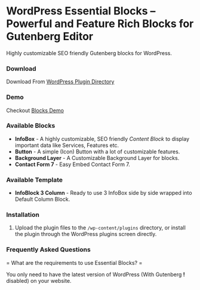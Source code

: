 WordPress Essential Blocks – Powerful and Feature Rich Blocks for Gutenberg Editor
==========================================

Highly customizable SEO friendly Gutenberg blocks for WordPress.

### Download

Download From [WordPress Plugin Directory](https://wordpress.org/plugins/wp-essential-blocks/)

### Demo

Checkout [Blocks Demo](https://demo.pluginrox.com/wp-essential-blocks/)

### Available Blocks

 * **InfoBox** - A highly customizable, SEO friendly *Content Block* to display important data like Services, Features etc.
 * **Button** - A simple (Icon) Button with a lot of customizable features.
 * **Background Layer** - A Customizable Background Layer for blocks.
 * **Contact Form 7** - Easy Embed Contact Form 7.

### Available Template

 * **InfoBlock 3 Column** - Ready to use 3 InfoBox side by side wrapped into Default Column Block.

### Installation

 1. Upload the plugin files to the `/wp-content/plugins` directory, or install the plugin through the WordPress plugins screen directly.

### Frequently Asked Questions

= What are the requirements to use Essential Blocks? =

You only need to have the latest version of WordPress (With Gutenberg **!** disabled) on your website.

